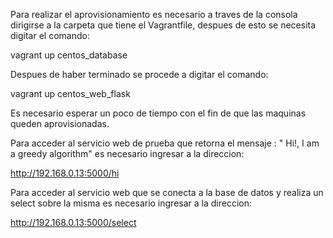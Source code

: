 Para realizar el aprovisionamiento es necesario a traves de la consola dirigirse a la carpeta que tiene el Vagrantfile, despues de esto se necesita digitar el comando:

vagrant up centos_database

Despues de haber terminado se procede a digitar el comando:

vagrant up centos_web_flask

Es necesario esperar un poco de tiempo con el fin de que las maquinas queden aprovisionadas.

Para acceder al servicio web de prueba que retorna el mensaje : " Hi!, I am a greedy algorithm" es necesario ingresar a la direccion:

http://192.168.0.13:5000/hi


Para acceder al servicio web que se conecta a la base de datos y realiza un select sobre la misma es necesario ingresar a la direccion:

http://192.168.0.13:5000/select
